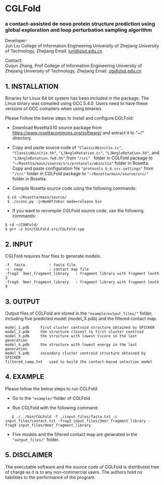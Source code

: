 # CGLFold
### a contact-assisted de novo protein structure prediction using global exploration and loop perturbation sampling algorithm

Developer:   
                Jun Liu
                College of Information Engineering
                University of Zhejiang University of Technology, Zhejiang
                Email: junl@zjut.edu.cn
		
Contact:  
                Guijun Zhang, Prof
                College of Information Engineering
                University of Zhejiang University of Technology, Zhejiang
                Email: zgj@zjut.edu.cn  

## 1. INSTALLATION
Binaries for Linux 64 bit system has been included in the package. The Linux binary was compiled using GCC 5.4.0. Users need to have these versions of GCC compilers when using binaries.

Please Follow the below steps to install and configure CGLFold:

- Download Rosetta3.10 source package from https://www.rosettacommons.org/software/ 
and extract it to "~/" directory.

- Copy and paste source code of ``"ClassicAbinitio.cc"``, ``"ClassicAbinitio.hh"``,   ``"LJAngleRotation.cc"``, ``"LJAngleRotation.hh"``, and ``"LJAngleRotation.fwd.hh"`` from ``"/src" `` folder in CGLFold package to ``"~/Rosetta/main/source/src/protocols/abinitio"`` folder in Rosetta. Copy and paste configuration file `` "protocols_b_6.src.settings" `` from ``"/src"`` folder in CGLFold package to ``"~/Rosetta/main/source/src/"`` folder in Rosetta.

- Compile Rosetta source code using the following commands:  

```
 $ cd ~/Rosetta/main/source/  
 $ ./scons.py -j<NumOfJobs> mode=release bin
```

- If you want to recompile CGLFold source code, use the following commands:  

```
$ cd ~/CONFold/  
$ g++ -o bin/CGLFold src/CGLFold.cpp  
```
## 2. INPUT
CGLFold requires four files to generate models:

	-f	fasta			: fasta file
	-c	cmap			: contact map file
	-frag3	3mer_fragment_library	: fragment library with fragment lenth 3
	-frag9	9mer_fragment_library	: fragment library with fragment lenth 9

## 3. OUTPUT
Output files of CGLFold are stored in the ``"example/output_files/"`` folder, including five predicted model (model_X.pdb) and the filtered contact map.

	model_1.pdb		first cluster centroid structure obtained by SPICKER
	model_2.pdb		the structure closest to first cluster centroid
	model_3.pdb		the structure with lowest Cscore in the last generation
	model_4.pdb		the structure with lowest energy in the last generation
	model_5.pdb		secondary cluster centroid structure obtained by SPICKER
	filtered_camp.txt	used to build the contact-based selection model

## 4. EXAMPLE
Please follow the below steps to run CGLFold:

- Go to the ``"example/"``folder of CGLFold
  
- Run CGLFold with the following command:  
  
```
   $ ./../bin/CGLFold -f ./input_files/fasta.txt -c input_files/contact.txt -frag3 input_files/3mer_fragment_library -frag9 input_files/9mer_fragment_library
```

- Five models and the filtered contact map are generated in the ``"output_files/"`` folder.	

## 5. DISCLAIMER
The executable software and the source code of CGLFold is distributed free of charge 
as it is to any non-commercial users. The authors hold no liabilities to the performance 
of the program.

